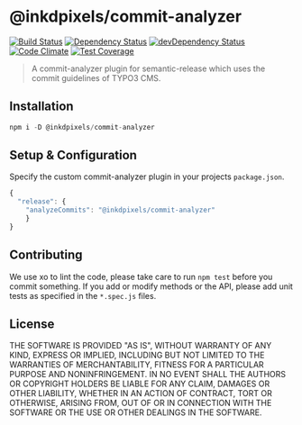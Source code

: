 # @inkdpixels/commit-analyzer
[![Build Status](https://travis-ci.org/Inkdpixels/commit-analyzer.svg)](https://travis-ci.org/Inkdpixels/commit-analyzer) [![Dependency Status](https://david-dm.org/Inkdpixels/commit-analyzer.svg)](https://david-dm.org/inkdpixels/commit-analyzer) [![devDependency Status](https://david-dm.org/Inkdpixels/commit-analyzer/dev-status.svg)](https://david-dm.org/inkdpixels/commit-analyzer#info=devDependencies) [![Code Climate](https://codeclimate.com/github/Inkdpixels/commit-analyzer/badges/gpa.svg)](https://codeclimate.com/github/Inkdpixels/commit-analyzer) [![Test Coverage](https://codeclimate.com/github/Inkdpixels/commit-analyzer/badges/coverage.svg)](https://codeclimate.com/github/Inkdpixels/commit-analyzer/coverage)

> A commit-analyzer plugin for semantic-release which uses the commit guidelines of TYPO3 CMS.

## Installation
```js
npm i -D @inkdpixels/commit-analyzer
```

## Setup & Configuration
Specify the custom commit-analyzer plugin in your projects `package.json`.

```js
{
  "release": {
    "analyzeCommits": "@inkdpixels/commit-analyzer"
	}
}
```

## Contributing
We use xo to lint the code, please take care to run `npm test` before you commit something.
If you add or modify methods or the API, please add unit tests as specified in the `*.spec.js` files.

## License
THE SOFTWARE IS PROVIDED "AS IS", WITHOUT WARRANTY OF ANY KIND, EXPRESS OR
IMPLIED, INCLUDING BUT NOT LIMITED TO THE WARRANTIES OF MERCHANTABILITY,
FITNESS FOR A PARTICULAR PURPOSE AND NONINFRINGEMENT. IN NO EVENT SHALL THE
AUTHORS OR COPYRIGHT HOLDERS BE LIABLE FOR ANY CLAIM, DAMAGES OR OTHER
LIABILITY, WHETHER IN AN ACTION OF CONTRACT, TORT OR OTHERWISE, ARISING FROM,
OUT OF OR IN CONNECTION WITH THE SOFTWARE OR THE USE OR OTHER DEALINGS IN
THE SOFTWARE.
